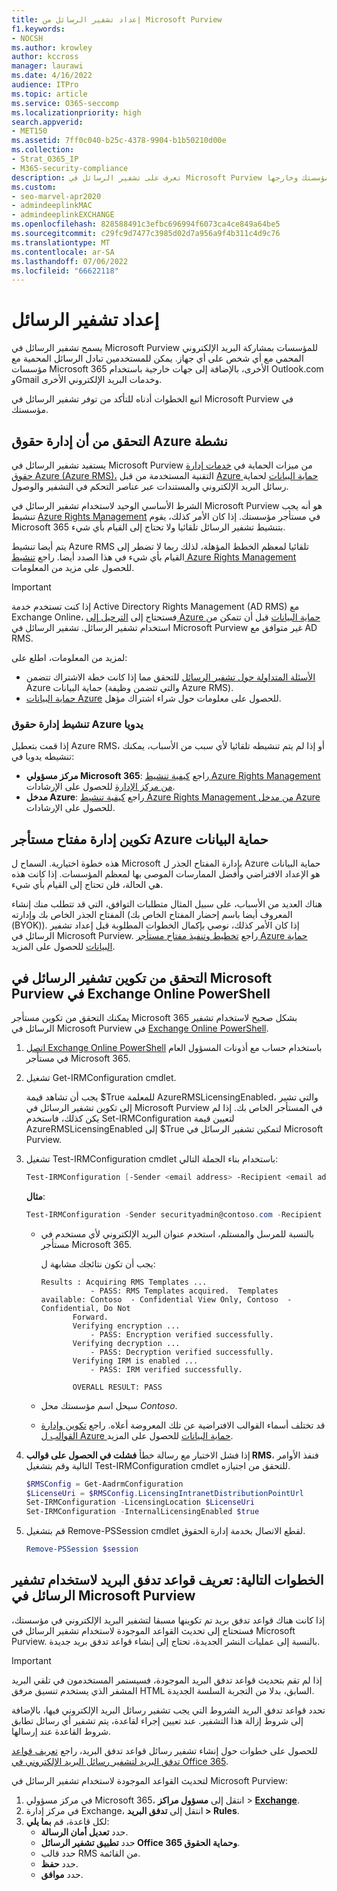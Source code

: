 ```yaml
---
title: إعداد تشفير الرسائل من Microsoft Purview
f1.keywords:
- NOCSH
ms.author: krowley
author: kccross
manager: laurawi
ms.date: 4/16/2022
audience: ITPro
ms.topic: article
ms.service: O365-seccomp
ms.localizationpriority: high
search.appverid:
- MET150
ms.assetid: 7ff0c040-b25c-4378-9904-b1b50210d00e
ms.collection:
- Strat_O365_IP
- M365-security-compliance
description: تعرف على تشفير الرسائل في Microsoft Purview التي تمكن الاتصال بالبريد الإلكتروني المحمي مع أشخاص داخل مؤسستك وخارجها.
ms.custom:
- seo-marvel-apr2020
- admindeeplinkMAC
- admindeeplinkEXCHANGE
ms.openlocfilehash: 828588491c3efbc696994f6073ca4ce849a64be5
ms.sourcegitcommit: c29fc9d7477c3985d02d7a956a9f4b311c4d9c76
ms.translationtype: MT
ms.contentlocale: ar-SA
ms.lasthandoff: 07/06/2022
ms.locfileid: "66622118"
---
```

# <a name="set-up-message-encryption"></a>إعداد تشفير الرسائل

يسمح تشفير الرسائل في Microsoft Purview للمؤسسات بمشاركة البريد الإلكتروني المحمي مع أي شخص على أي جهاز. يمكن للمستخدمين تبادل الرسائل المحمية مع مؤسسات Microsoft 365 الأخرى، بالإضافة إلى جهات خارجية باستخدام Outlook.com وGmail وخدمات البريد الإلكتروني الأخرى.

اتبع الخطوات أدناه للتأكد من توفر تشفير الرسائل في Microsoft Purview في مؤسستك.

## <a name="verify-that-azure-rights-management-is-active"></a>التحقق من أن إدارة حقوق Azure نشطة

يستفيد تشفير الرسائل في Microsoft Purview من ميزات الحماية في [خدمات إدارة حقوق Azure (Azure RMS)،](/azure/information-protection/what-is-information-protection) التقنية المستخدمة من قبل [Azure حماية البيانات](/azure/information-protection/what-is-azure-rms) لحماية رسائل البريد الإلكتروني والمستندات عبر عناصر التحكم في التشفير والوصول.

الشرط الأساسي الوحيد لاستخدام تشفير الرسائل في Microsoft Purview هو أنه يجب تنشيط [Azure Rights Management](/azure/information-protection/what-is-azure-rms) في مستأجر مؤسستك. إذا كان الأمر كذلك، يقوم Microsoft 365 بتنشيط تشفير الرسائل تلقائيا ولا تحتاج إلى القيام بأي شيء.

يتم أيضا تنشيط Azure RMS تلقائيا لمعظم الخطط المؤهلة، لذلك ربما لا تضطر إلى القيام بأي شيء في هذا الصدد أيضا. راجع [تنشيط Azure Rights Management](/azure/information-protection/activate-service) للحصول على مزيد من المعلومات.

> [!IMPORTANT]
> إذا كنت تستخدم خدمة Active Directory Rights Management (AD RMS) مع Exchange Online، فستحتاج إلى [الترحيل إلى Azure حماية البيانات](/azure/information-protection/migrate-from-ad-rms-to-azure-rms) قبل أن تتمكن من استخدام تشفير الرسائل. تشفير الرسائل في Microsoft Purview غير متوافق مع AD RMS.

لمزيد من المعلومات، اطلع على:

- [الأسئلة المتداولة حول تشفير الرسائل](ome-faq.yml) للتحقق مما إذا كانت خطة الاشتراك تتضمن Azure حماية البيانات (والتي تتضمن وظيفة Azure RMS).
- [حماية البيانات Azure](https://azure.microsoft.com/services/information-protection/) للحصول على معلومات حول شراء اشتراك مؤهل.

### <a name="manually-activating-azure-rights-management"></a>تنشيط إدارة حقوق Azure يدويا

إذا قمت بتعطيل Azure RMS، أو إذا لم يتم تنشيطه تلقائيا لأي سبب من الأسباب، يمكنك تنشيطه يدويا في:

- **مركز مسؤولي Microsoft 365**: راجع [كيفية تنشيط Azure Rights Management من مركز الإدارة](/azure/information-protection/activate-office365) للحصول على الإرشادات.
- **مدخل Azure**: راجع [كيفية تنشيط Azure Rights Management من مدخل Azure](/azure/information-protection/activate-azure) للحصول على الإرشادات.

## <a name="configure-management-of-your-azure-information-protection-tenant-key"></a>تكوين إدارة مفتاح مستأجر Azure حماية البيانات

هذه خطوة اختيارية. السماح ل Microsoft بإدارة المفتاح الجذر ل Azure حماية البيانات هو الإعداد الافتراضي وأفضل الممارسات الموصى بها لمعظم المؤسسات. إذا كانت هذه هي الحالة، فلن تحتاج إلى القيام بأي شيء.

هناك العديد من الأسباب، على سبيل المثال متطلبات التوافق، التي قد تتطلب منك إنشاء المفتاح الجذر الخاص بك وإدارته (المعروف أيضا باسم إحضار المفتاح الخاص بك (BYOK)). إذا كان الأمر كذلك، نوصي بإكمال الخطوات المطلوبة قبل إعداد تشفير الرسائل في Microsoft Purview. راجع [تخطيط وتنفيذ مفتاح مستأجر Azure حماية البيانات](/information-protection/plan-design/plan-implement-tenant-key) للحصول على المزيد.

## <a name="verify-microsoft-purview-message-encryption-configuration-in-exchange-online-powershell"></a>التحقق من تكوين تشفير الرسائل في Microsoft Purview في Exchange Online PowerShell

يمكنك التحقق من تكوين مستأجر Microsoft 365 بشكل صحيح لاستخدام تشفير الرسائل في Microsoft Purview في [Exchange Online PowerShell](/powershell/exchange/exchange-online-powershell).

1. [اتصل Exchange Online PowerShell](/powershell/exchange/connect-to-exchange-online-powershell) باستخدام حساب مع أذونات المسؤول العام في مستأجر Microsoft 365.

2. تشغيل Get-IRMConfiguration cmdlet.

     يجب أن تشاهد قيمة $True للمعلمة AzureRMSLicensingEnabled، والتي تشير إلى تكوين تشفير الرسائل في Microsoft Purview في المستأجر الخاص بك. إذا لم يكن كذلك، فاستخدم Set-IRMConfiguration لتعيين قيمة AzureRMSLicensingEnabled إلى $True لتمكين تشفير الرسائل في Microsoft Purview.

3. تشغيل Test-IRMConfiguration cmdlet باستخدام بناء الجملة التالي:

   ```powershell
   Test-IRMConfiguration [-Sender <email address> -Recipient <email address>]
   ```

   **مثال**:

   ```powershell
   Test-IRMConfiguration -Sender securityadmin@contoso.com -Recipient securityadmin@contoso.com
   ```

   - بالنسبة للمرسل والمستلم، استخدم عنوان البريد الإلكتروني لأي مستخدم في مستأجر Microsoft 365.

     يجب أن تكون نتائجك مشابهة ل:

     ```console
     Results : Acquiring RMS Templates ...
                - PASS: RMS Templates acquired.  Templates available: Contoso  - Confidential View Only, Contoso  - Confidential, Do Not
            Forward.
            Verifying encryption ...
                - PASS: Encryption verified successfully.
            Verifying decryption ...
                - PASS: Decryption verified successfully.
            Verifying IRM is enabled ...
                - PASS: IRM verified successfully.

            OVERALL RESULT: PASS
     ```

   - سيحل اسم مؤسستك محل *Contoso*.

   - قد تختلف أسماء القوالب الافتراضية عن تلك المعروضة أعلاه. راجع [تكوين وإدارة القوالب ل Azure حماية البيانات](/azure/information-protection/configure-policy-templates) للحصول على المزيد.

4. إذا فشل الاختبار مع رسالة خطأ **فشلت في الحصول على قوالب RMS**، فنفذ الأوامر التالية وقم بتشغيل Test-IRMConfiguration cmdlet للتحقق من اجتيازه.

   ```powershell
   $RMSConfig = Get-AadrmConfiguration
   $LicenseUri = $RMSConfig.LicensingIntranetDistributionPointUrl
   Set-IRMConfiguration -LicensingLocation $LicenseUri
   Set-IRMConfiguration -InternalLicensingEnabled $true
   ```
5. قم بتشغيل Remove-PSSession cmdlet لقطع الاتصال بخدمة إدارة الحقوق.

     ```powershell
     Remove-PSSession $session
     ```

## <a name="next-steps-define-mail-flow-rules-to-use-microsoft-purview-message-encryption"></a>الخطوات التالية: تعريف قواعد تدفق البريد لاستخدام تشفير الرسائل في Microsoft Purview

إذا كانت هناك قواعد تدفق بريد تم تكوينها مسبقا لتشفير البريد الإلكتروني في مؤسستك، فستحتاج إلى تحديث القواعد الموجودة لاستخدام تشفير الرسائل في Microsoft Purview. بالنسبة إلى عمليات النشر الجديدة، تحتاج إلى إنشاء قواعد تدفق بريد جديدة.

> [!IMPORTANT]
> إذا لم تقم بتحديث قواعد تدفق البريد الموجودة، فسيستمر المستخدمون في تلقي البريد المشفر الذي يستخدم تنسيق مرفق HTML السابق، بدلا من التجربة السلسة الجديدة.

تحدد قواعد تدفق البريد الشروط التي يجب تشفير رسائل البريد الإلكتروني فيها، بالإضافة إلى شروط إزالة هذا التشفير. عند تعيين إجراء لقاعدة، يتم تشفير أي رسائل تطابق شروط القاعدة عند إرسالها.

للحصول على خطوات حول إنشاء تشفير رسائل قواعد تدفق البريد، راجع [تعريف قواعد تدفق البريد لتشفير رسائل البريد الإلكتروني في Office 365](define-mail-flow-rules-to-encrypt-email.md).

لتحديث القواعد الموجودة لاستخدام تشفير الرسائل في Microsoft Purview:

1. في مركز مسؤولي Microsoft 365، انتقل إلى **مسؤول مراكز** > <a href="https://go.microsoft.com/fwlink/p/?linkid=2059104" target="_blank">**Exchange**</a>.
2. في مركز إدارة Exchange، انتقل إلى **تدفق البريد > Rules**.
3. لكل قاعدة، قم **بما يلي**:
    - حدد **تعديل أمان الرسالة**.
    - حدد **تطبيق تشفير الرسائل Office 365 وحماية الحقوق**.
    - حدد قالب RMS من القائمة.
    - حدد **حفظ**.
    - حدد **موافق**.
